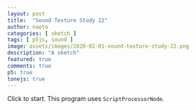 ```yaml
---
layout: post
title:  "Sound Texture Study 22"
author: naoto
categories: [ sketch ]
tags: [ p5js, sound ]
image: assets/images/2020-02-01-sound-texture-study-22.png
description: "A sketch"
featured: true
comments: true
p5: true
tonejs: true
---
```


<div id = "p5sketch">
  <!-- p5 instance will be created here -->
</div>

Click to start. This program uses `ScriptProcessorNode`.

<script>
// Naoto Hieda
// https://creativecommons.org/licenses/by-sa/3.0/

const replayMode = true;

function midiToFreq(m) {
  let tuning = 440;
  return Math.pow(2, (m - 69) / 12) * tuning;
}

let setColorMode = 0;

class ColorScheme {
  constructor(colorString) {
    this.colors = []; {
      let cc = colorString.split("/");
      let cs = cc[cc.length - 1].split("-");
      for (let i in cs) {
        let r = parseInt("0x" + cs[i].substring(0, 2));
        let g = parseInt("0x" + cs[i].substring(2, 4));
        let b = parseInt("0x" + cs[i].substring(4, 6));
        let a = undefined;
        if (cs[i].length == 8) {
          a = parseInt("0x" + cs[i].substring(6, 8));
        }
        this.colors.push({
          r, g, b, a
        });
      }
      this.offset = 0;
    }
  }
  get(i) {
    i = Math.min(this.colors.length - 1, Math.max(0, i));
    return this.colors[(i + this.offset) % this.colors.length];
  }

}

var colorSchemes = [
  new ColorScheme("https://coolors.co/3891a6-4c5b5c-fde74c-db5461-e3655b"),
  new ColorScheme("https://coolors.co/80ffe8-eccbd9-e1eff6-97d2fb-83bcff"),
  new ColorScheme("https://coolors.co/ff0000-00ff00-0000ff-00000000-aaaaaa"),
  new ColorScheme("https://coolors.co/ffffff-808080-000000-333333-aaaaaa"),
];

function setColor(parent, func, index, alpha) {
  let idx = setColorMode;
  let a = colorSchemes[idx].get(index).a;
  if (a == undefined) a = 255;
  if (alpha != undefined) a *= alpha;
  parent[func](colorSchemes[idx].get(index).r, colorSchemes[idx].get(index).g, colorSchemes[idx].get(index).b, a);
}

// https://gist.github.com/gre/1650294/
EasingFunctions = {
  // no easing, no acceleration
  linear: function (t) { return t },
  // accelerating from zero velocity
  easeInQuad: function (t) { return t * t },
  // decelerating to zero velocity
  easeOutQuad: function (t) { return t * (2 - t) },
  // acceleration until halfway, then deceleration
  easeInOutQuad: function (t) { return t < .5 ? 2 * t * t : -1 + (4 - 2 * t) * t },
  // accelerating from zero velocity 
  easeInCubic: function (t) { return t * t * t },
  // decelerating to zero velocity 
  easeOutCubic: function (t) { return (--t) * t * t + 1 },
  // acceleration until halfway, then deceleration 
  easeInOutCubic: function (t) { return t < .5 ? 4 * t * t * t : (t - 1) * (2 * t - 2) * (2 * t - 2) + 1 },
  // accelerating from zero velocity 
  easeInQuart: function (t) { return t * t * t * t },
  // decelerating to zero velocity 
  easeOutQuart: function (t) { return 1 - (--t) * t * t * t },
  // acceleration until halfway, then deceleration
  easeInOutQuart: function (t) { return t < .5 ? 8 * t * t * t * t : 1 - 8 * (--t) * t * t * t },
  // accelerating from zero velocity
  easeInQuint: function (t) { return t * t * t * t * t },
  // decelerating to zero velocity
  easeOutQuint: function (t) { return 1 + (--t) * t * t * t * t },
  // acceleration until halfway, then deceleration
  easeInOutQuint: function (t) { return t < .5 ? 16 * t * t * t * t * t : 1 + 16 * (--t) * t * t * t * t },
  // easeInElastic: function (t) { return (.04 - .04 / t) * Math.sin(25 * t) + 1 },
  // easeOutElastic: function (t) { return .04 * t / (--t) * Math.sin(25 * t) },
  // easeInOutElastic: function (t) { return Math.pow(2, -10*t) * Math.sin((t - .075)*(2+Math.PI)/.3)+1 },
}

const width = 400;
const height = 400;

class Drawer {
  constructor({ c, args }) {
    this.c = c;
    if (args == undefined) {
      args = {};
    }
    if (args.col == undefined) {
      args.col = { bg: Math.floor(Math.random() * 5), fg: Math.floor(Math.random() * 5) };
      if (args.col.bg == args.col.fg) args.col.fg = (args.col.fg + 2) % 5;
    }
    if (args.sides == undefined) {
      args.sides = Math.floor(Math.random() * 3);
      args.rand = [];
      for (let i = 0; i < 8; i++) {
        args.rand.push(Math.random());
      }
    }
    this.args = args;
  }
  draw({ pg, args }) {
    pg.push();
    if (typeof this.c === 'object') {
      this.c.draw(pg, { ...this.args, ...args });
    }
    pg.pop();
  }
}

class LayerGraphics {
  constructor({ p, pgF, pgB }) {
    this.p = p;
    this.pgF = pgF == undefined ? p.createGraphics(width, height, p.WEBGL) : pgF;
    this.pgB = pgB == undefined ? p.createGraphics(width, height, p.WEBGL) : pgB;

    this.bangT = 0;
    this.bangDur = 0.75;
    this.bangCycle = 0;
    this.bangParam = 0;
    this.bangTween = 0;
  }

  bang({ t }) {
    this.bangT = t;
    this.bangParam = Math.floor(Math.random() * 4);
    this.bangCycle = (this.bangCycle + 1) % 2;
  }

  update({ t }) {
    let p = this.p;
    this.bangTween = p.constrain((t - this.bangT) / this.bangDur, 0, 1);
  }
}

class WipeDelayGraphics extends LayerGraphics {
  constructor({ p, pgF, pgB, fore, back, wipe, switcherCallback }) {
    const vert = `
#ifdef GL_ES
precision highp float;
precision highp int;
#endif
// attributes, in
attribute vec3 aPosition;
attribute vec3 aNormal;
attribute vec2 aTexCoord;
attribute vec4 aVertexColor;

// attributes, out
varying vec3 var_vertPos;
varying vec4 var_vertCol;
varying vec3 var_vertNormal;
varying vec2 var_vertTexCoord;

// matrices
uniform mat4 uModelViewMatrix;
uniform mat4 uProjectionMatrix;
uniform mat3 uNormalMatrix;

void main() {
  gl_Position = uProjectionMatrix * uModelViewMatrix * vec4(aPosition, 1.0);

  // just passing things through
  var_vertPos      = aPosition;
  var_vertCol      = aVertexColor;
  var_vertNormal   = aNormal;
  var_vertTexCoord = aTexCoord;
}
`;
    const frag = `
#ifdef GL_ES
precision highp float;
precision highp int;
#endif

uniform float time;
uniform vec4 col;
//uniform vec2 center;   
uniform vec2 resolution;
uniform sampler2D ppixelsR;
uniform sampler2D ppixelsG;
uniform sampler2D ppixelsB;
uniform sampler2D ppixelsM;
varying vec2 vTexCoord;

void main( void ) {
  vec2 uv = gl_FragCoord.xy / resolution.xy;//vTexCoord;
  // uv.y = 1.0 - uv.y;

  vec4 colR = texture2D(ppixelsR, uv);
  vec4 colG = texture2D(ppixelsG, uv);
  vec4 colB = texture2D(ppixelsB, uv);
  vec4 colM = texture2D(ppixelsM, uv);

  gl_FragColor = colR * colM.r + colG * colM.g + colB * colM.b;

}
`;
    super({ p, pgF, pgB });
    this.pgMask = p.createGraphics(width, height, p.WEBGL);
    this.pgM = p.createGraphics(width, height, p.WEBGL);
    this.foreDraw = fore;
    this.backDraw = back;
    this.wipeDraw = wipe;
    this.next = undefined;
    this.nextWipe = undefined;
    this.bangDur = 2;
    this.switcherCallback = switcherCallback;
    this.pShader = new p5.Shader(p._renderer, vert, frag);
    // this.lastUpdateFrame = -1;
  }

  bang({ t, next, wipe }) {
    this.next = next;
    this.nextWipe = wipe;
    // super.bang({ t });
    this.bangT = t;
  }

  update({ t }) {
    let p = this.p;
    // if (p.frameCount <= this.lastUpdateFrame) {
    //   return;
    // }
    // this.lastUpdateFrame = p.frameCount;
    super.update({ t });

    if (this.next != undefined && this.bangTween >= 0.5) {
      this.bangParam = Math.floor(Math.random() * 4);
      this.bangCycle = (this.bangCycle + 1) % 2;
      if (this.wipeDraw.c.isWipe) {
        this.foreDraw = this.backDraw;
        this.backDraw = this.next;
      }
      this.next = undefined;

      this.wipeDraw = this.nextWipe;
      this.nextWipe = undefined;
      this.switcherCallback();
    }

    setColorMode = 0;
    this.backDraw.draw({ pg: this.pgB });
    this.foreDraw.draw({ pg: this.pgF });
    setColorMode = 2;
    let tw = 0;
    if (this.bangTween < 0.5) {
      tw = this.bangTween + 0.5;
    }
    else {
      tw = this.bangTween - 0.5;
    }
    let args = { tw, bangParam: this.bangParam };
    this.pgMask.push();
    this.wipeDraw.draw({ pg: this.pgMask, args });
    this.pgMask.pop();
    setColorMode = 0;
  }

  draw({ pg }) {
    const p = this.p;

    this.pShader.setUniform("ppixelsR", this.pgF);
    this.pShader.setUniform("ppixelsG", this.pgM);
    this.pShader.setUniform("ppixelsB", this.pgB);
    this.pShader.setUniform("ppixelsM", this.pgMask);
    this.pShader.setUniform("resolution", [width * p.pixelDensity(), height * p.pixelDensity()]);
    pg.push();
    pg.shader(this.pShader);
    pg.noStroke();
    pg.fill(255);
    pg.rect(-width / 2, -height / 2, width, height);
    pg.resetShader();
    pg.pop();
  }
}

class ClockWipe {
  constructor({ p }) {
    this.p = p;
    this.isWipe = true;
    this.name = 'ClockWipe';
  }
  draw(pg, args) {
    const p = this.p
    const { col, sides, rand, tw, bangParam } = args;
    pg.push();
    setColor(pg, 'background', col.bg);
    // pg.translate(pg.width / 2, pg.height / 2);
    pg.noStroke();
    let rate0 = 0;
    let rate1 = 0;
    let r1 = pg.width / 2;
    let rMax = pg.width * 2;
    let rr = 0;
    // if (rand[4] < 0.5) {
    //   r1 = pg.width * 2;
    // }
    let halfRate = col.mg == undefined ? 1 / 2 : 1 / 3;
    const halfRateDiv = Math.floor(rand[0] * 5 + 1);
    halfRate /= halfRateDiv;
    if (rand[3] < 0.5) {
      this.isWipe = true;
    }
    else {
      this.isWipe = false;
    }
    if (tw <= 0.5) {
      const etw = EasingFunctions.easeInOutCubic(tw * 2);
      rate0 = etw * halfRate * 2;
      rate1 = etw * halfRate;
    }
    else {
      const etw = EasingFunctions.easeInOutCubic(tw * 2 - 1);
      if (this.isWipe) {
        rate0 = p.map(etw, 0, 1, 2 * halfRate, 1);
        rate1 = p.map(etw, 0, 1, 1 * halfRate, 1);
        r1 = p.map(etw, 0, 1, r1, rMax);
      }
      else {
        if (rand[5] < 0.5) {
          rate0 = p.map(etw, 0, 1, 2 * halfRate, 0);
          rate1 = p.map(etw, 0, 1, 1 * halfRate, 0);
        }
        else {
          rate0 = 2 * halfRate;
          rate1 = 1 * halfRate;
          rr = p.map(etw, 0, 1, 0, 1);
        }
      }
    }
    function drawArc(r0, r1, rate) {
      const n = 64;
      const sign = bangParam % 2 == 0 ? -1 : 1;
      pg.beginShape(p.TRIANGLE_STRIP);
      for (let i = 0; i <= n; i++) {
        let theta = sign * i / n * Math.PI * 2 * rate - Math.PI / 2;
        let x = r0 * Math.cos(theta);
        let y = r0 * Math.sin(theta);
        pg.vertex(x, y);
        x = r1 * Math.cos(theta);
        y = r1 * Math.sin(theta);
        pg.vertex(x, y);
      }
      pg.endShape();
    }
    const N = Math.floor(4 * rand[1]);
    const M = Math.floor(rand[6] * halfRateDiv + 1);
    for (let i = 0; i <= N; i++) {
      const R1 = p.map(i, 0, N + 1, 0, r1);
      const R0 = p.lerp(p.map(i - 1, 0, N + 1, 0, r1), R1, rr);
      for (let j = 0; j < M; j++) {
        pg.push();
        pg.rotate((i + j) * halfRate * Math.PI * 4 - ((i * 0.25 + 1) * p.millis() * 0.001 + rand[2]) * Math.PI * 0.25);
        if (col.mg != undefined) {
          setColor(pg, 'fill', col.mg);
          drawArc(R0, R1, rate0);
        }
        pg.rotate(halfRate * Math.PI * 4);
        setColor(pg, 'fill', col.fg);
        drawArc(R0, R1, rate1);
        pg.pop();
      }
    }
    pg.pop();
  }
}

class ShapeExpandWipe {
  constructor({ p }) {
    this.p = p;
    this.isWipe = true;
    this.name = 'ShapeExpandWipe';
  }
  draw(pg, args) {
    const p = this.p
    const { col, sides, rand, tw, bangParam } = args;
    pg.push();
    setColor(pg, 'background', col.bg);
    // pg.translate(pg.width / 2, pg.height / 2);
    function draw(R) {
      pg.rotate(p.millis() * 0.001 * Math.PI * 0.25);
      pg.noStroke();
      let n = bangParam + 3;
      let r = R;
      if (tw < 0.5) {
        r *= p.map(EasingFunctions.easeInOutCubic(tw * 2), 0, 1, 0, 0.25);
      }
      else {
        r *= p.map(EasingFunctions.easeInOutCubic(tw * 2 - 1), 0, 1, 0.25, 1);
      }
      pg.beginShape();
      for (let i = 0; i <= n; i++) {
        let theta = i / n * Math.PI * 2 - Math.PI / 2;
        let x = r * Math.cos(theta);
        let y = r * Math.sin(theta);
        pg.vertex(x, y);
      }
      pg.endShape(p.CLOSE);
    }
    if (col.mg != undefined) {
      setColor(pg, 'fill', col.mg);
      draw(pg.width * 1.42 * 1.2);
    }
    setColor(pg, 'fill', col.fg);
    draw(pg.width * 1.42);
    pg.pop();
  }
}

class ShapeExpandReturn {
  constructor({ p }) {
    this.p = p;
    this.isWipe = false;
    this.name = 'ShapeExpandReturn';
  }
  draw(pg, args) {
    const p = this.p
    const { col, sides, rand, tw, bangParam } = args;
    pg.push();
    setColor(pg, 'background', col.bg);
    // pg.translate(pg.width / 2, pg.height / 2);
    let explode = false;
    if (rand[0] < 0.5) explode = true;
    function draw(R) {
      pg.rotate(p.millis() * 0.001 * Math.PI * 0.25);
      pg.noStroke();
      let n = bangParam + 3;
      let r = R;
      let d = 0;
      if (explode) {
        if (tw < 0.5) {
          r *= p.map(EasingFunctions.easeInOutCubic(tw * 2), 0, 1, 0, 0.25);
        }
        else {
          r *= 0.25;
          d = pg.width / 1.41 * EasingFunctions.easeInOutCubic(tw * 2 - 1);
        }
      }
      else {
        if (tw < 0.5) {
          r *= p.map(EasingFunctions.easeInOutCubic(tw * 2), 0, 1, 0, 0.25);
        }
        else {
          r *= p.map(EasingFunctions.easeInOutCubic(tw * 2 - 1), 0, 1, 0.25, 0);
        }
      }
      for (let i = 0; i <= n; i++) {
        pg.push();
        pg.rotate(i / n * Math.PI * 2 - Math.PI / 2);
        pg.translate(d, 0)
        pg.beginShape();
        let theta = -0.5 / n * Math.PI * 2;
        let x = r * Math.cos(theta);
        let y = r * Math.sin(theta);
        pg.vertex(x, y);
        theta = 0.5 / n * Math.PI * 2;
        x = r * Math.cos(theta);
        y = r * Math.sin(theta);
        pg.vertex(x, y);
        pg.vertex(0, 0);
        pg.endShape(p.CLOSE);
        pg.pop();
      }
    }
    if (col.mg != undefined) {
      setColor(pg, 'fill', col.mg);
      draw(pg.width * 1.42 * 1.2);
    }
    setColor(pg, 'fill', col.fg);
    draw(pg.width * 1.42);
    pg.pop();
  }
}

class CircleGridMove {
  constructor({ p }) {
    this.p = p;
    this.name = 'CircleGridMove';
  }
  draw(pg, args) {
    const p = this.p;
    const { col, sides, rand, tw, bangParam } = args;
    pg.push();
    setColor(pg, 'background', col.bg);
    setColor(pg, 'fill', col.fg);
    pg.noStroke();
    const n = sides + 1;
    const r = pg.width / n / 4;
    const t = p.millis() * 0.001;
    // pg.translate(pg.width / 2, pg.height / 2);
    pg.rotate(sides * Math.PI / 4);
    for (let j = -n - 1; j <= n + 1; j++) {
      const sj = rand[0] > 0.5 ? (j + n + 1) / (2 * n + 2) : 0;
      const tww = p.constrain(p.map(t % 1, 0, 1 - sj, 0, 1), 0, 1);
      const dt = EasingFunctions.easeInOutCubic(tww) * pg.width / 2 / n;
      for (let i = -n - 1; i <= n + 1; i++) {
        pg.push();
        const dx = (i + n + 1) % 2 == Math.floor(t) % 2 ? dt : 0;
        pg.translate(pg.width / 2 / n * j + dx, pg.width / 2 / n * i);
        pg.ellipse(0, 0, r, r);
        pg.pop();
      }
    }
    pg.pop();
  }
}

class SquareGridRotate {
  constructor({ p }) {
    this.p = p;
    this.name = 'SquareGridRotate';
  }
  draw(pg, args) {
    const p = this.p
    const { col, sides, rand, tw, bangParam } = args;
    pg.push();
    const n = sides + 1;
    const r = pg.width / n / 4 * Math.sqrt(2);

    const t = p.millis() * 0.001;
    if ((t + 1) % 4 < 2) {
      setColor(pg, 'background', col.bg);
      setColor(pg, 'fill', col.fg);
    }
    else {
      setColor(pg, 'background', col.fg);
      setColor(pg, 'fill', col.bg);
      pg.translate(pg.width / 2 / n * 0.5, pg.width / 2 / n * 0.5);
    }
    pg.noStroke();
    pg.rectMode(p.CENTER);
    // pg.translate(pg.width / 2, pg.height / 2);
    for (let i = -n; i <= n; i++) {
      for (let j = -n; j <= n; j++) {
        pg.push();
        pg.translate(pg.width / 2 / n * j, pg.width / 2 / n * i);
        pg.rotate((EasingFunctions.easeInOutQuint(t % 1) + Math.floor(t)) / 4 * Math.PI);
        pg.rect(0, 0, r, r);
        pg.pop();
      }
    }
    pg.pop();
  }
}

class SquareGrid {
  constructor({ p }) {
    this.p = p;
    this.name = 'SquareGrid';
  }
  draw(pg, args) {
    const p = this.p
    const { col, sides, rand, tw, bangParam } = args;
    pg.push();
    const n = sides + 1;
    const r = pg.width / n / 4 * Math.sqrt(2);

    const t = p.millis() * 0.001;
    setColor(pg, 'background', col.bg);
    setColor(pg, 'fill', col.fg);
    pg.noStroke();
    pg.rectMode(p.CENTER);
    // pg.translate(pg.width / 2, pg.height / 2);
    pg.rotate(Math.PI / 2 * sides);
    for (let j = -n - 1; j <= n + 1; j++) {
      const sj = rand[0] > 0.5 ? (j + n + 1) / (2 * n + 2) : 0;
      const tww = p.constrain(p.map(t % 1, 0, 1 - sj, 0, 1), 0, 1);
      const dt = EasingFunctions.easeInOutCubic(tww) * pg.width / 2 / n;
      for (let i = -n - 1; i <= n + 1; i++) {
        pg.push();
        const dx = (i + n + 1) % 2 == Math.floor(t) % 2 ? dt : 0;
        pg.translate(pg.width / 2 / n * j + dx, pg.width / 2 / n * i);
        pg.rotate(Math.PI / 4 * sides);
        pg.rect(0, 0, r, r);
        pg.pop();
      }
    }
    pg.pop();
  }
}

const s = (p) => {
  const wipeDraws = [
    new ClockWipe({ p }),
    // new ShapeExpandWipe({ p }),
    // new ShapeExpandReturn({ p }),
  ];
  let solidDraws = [
    // new SquareGrid({ p }),
    // new CircleGridMove({ p }),
    new SquareGrid({ p }),
    new CircleGridMove({ p }),
    new SquareGridRotate({ p }),
    new SquareGrid({ p }),
  ];
  const synths = {};
  const feedbackLoop = new FeedbackLoop();

  let freq = 0, freqLerped = 0;
  let pointer = 0;
  let codeInput;
  let tokens = [];

  let isPlaying = false;
  let prevChar = '';

  let codeBase = 'n';
  let pastCommands = [];

  let wipe0;
  let turn;

  let diffDrawer;

  const history = [];
  const savedHistory = [
    "n",
    "<<<n=>>>",
    "<<<n=>>d<<n=>>b>",
    "<<<<<n=>>>>d<<<<n=>>>>b>",
    "<<<<<n==>>>>d<<<<n==>>>>b>",
    "<<<<<n==>>>>d<<<<32p==>>>>b>",
    "<<<<<n==>>>><<<<32p==>>>>>",
    "<<<<<n==>>>>d<<<<32m==>>>>b>",
    "<<<<<nn==>>>>d<<<<32mm==>>>>b>",
    "d<<<<<nn==>>>><<<<32mm==>>>>b>",
    "d<<24<<<[[==+2>>>><<<<32mm==>>>>b>",
    "d<<24<<<[[==+2>>>>b<<<<32mm==>>>>>",
    "d<<24<<<[[==+2>>>>b<32<<<32mm==-4>>>>>",
    "d<<24<<<[[==+2>>>>b<32<<<mm==-4>>>>>"
  ];
  let curHistory = 0;

  p.setup = () => {
    p.createCanvas(width, height, p.WEBGL);
    p.frameRate(60);

    wipe0 = new WipeDelayGraphics({
      p,
      switcherCallback: p.switcherCallback,
      fore: new Drawer({ c: solidDraws[1] }),
      back: new Drawer({ c: solidDraws[0] }),
      wipe: new Drawer({
        c: wipeDraws[0], args: { col: { bg: 0, fg: 2, mg: 1 } }
      })
    });

    turn = wipe0;

    diffDrawer = new Drawer({ c: solidDraws[2] });

    synths['~'] = new Tone.Synth({
      oscillator: { type: 'triangle' }
    }).toMaster();
    synths['a'] = new Tone.AMSynth().toMaster();
    synths['f'] = new Tone.FMSynth().toMaster();
    synths['N'] = new Tone.Synth({
      oscillator: { type: 'sawtooth' }
    }).toMaster();
    synths['^'] = new Tone.Synth({
      oscillator: { type: 'triangle' }
    }).toMaster();
    synths['['] = new Tone.Synth({
      oscillator: { type: 'square' }
    }).toMaster();
    synths['p'] = new Tone.PluckSynth().toMaster();
    synths['m'] = new Tone.MetalSynth().toMaster();
    synths['n'] = new Tone.NoiseSynth().toMaster();

    if (replayMode == false) {
      codeInput = p.createInput(codeBase);
      codeInput.size(p.width * 1.5);
    }
  }

  p.mouseClicked = () => {
    runButtonClicked();
  }

  let node;
  let curPattern = 0;
  let curDraw = 0;

  p.switcherCallback = () => {
    diffDrawer = new Drawer({ c: solidDraws[Math.floor(solidDraws.length * Math.random())] });
  }
  p.draw = () => {
    let t = p.millis() * 0.001;

    if (isPlaying) {
      freqLerped = p.lerp(freqLerped, freq, 0.3);
      if (pointer < tokens.length) {
        if (p.frameCount % 4 == 0) {
          lastNode = node;
          node = tokens[pointer];
          execute(node);
        }
      } else {
        isPlaying = false;
        if (replayMode) {
          curPattern = (curPattern + 1) % wipeDraws.length;
          curDraw = (curDraw + 1) % solidDraws.length;
          turn = wipe0;
          next = new Drawer({ c: solidDraws[curDraw] })
          wipe0.bang({
            t, next,
            wipe: new Drawer({
              c: wipeDraws[curPattern],
              args: {
                col: { bg: 0, fg: 2, mg: Math.random() > 0.5 ? 1 : undefined }
              }
            })
          });
          setTimeout(() => {
            curHistory++;
            if (curHistory < savedHistory.length) {
              runButtonClicked();
            }
            else {
              curHistory = 0;
            }
          }, 500);
        }
      }
    } else {
      for (const key in synths) {
        synths[key].triggerRelease();
      }
      prevChar = '';
    }

    if (!isNaN(node)) {
      pastCommands.push(freq);
    } else {
      pastCommands.push(node);
    }
    if (pastCommands.length > 15 * 15) pastCommands.shift();
    pointer++;

    const dt = -Math.cos(t * Math.PI * 0.5) * 0.5 + 0.5;
    const du = -Math.cos(t * Math.PI * 0.1) * 0.5 + 0.5;

    turn.freq = freq;
    turn.update({ t });

    diffDrawer.draw({ pg: turn.pgM });

    p.background(0);
    turn.draw({ pg: p });
    // p.image(turn.pgF, -width / 2, -height / 2, width / 2, height / 2);
    // p.image(turn.pgB, -width / 2, 0, width / 2, height / 2);
    // p.image(turn.pgM, 0, -height / 2, width / 2, height / 2);
    // p.image(turn.pgMask, 0, -height / 2, width / 2, height / 2);
  }

  let isSetup = false;
  let runButtonClicked = () => {
    isPlaying = true;
    if (isSetup == false) {
      feedbackLoop.setup();

      for (const key in synths) {
        synths[key].connect(feedbackLoop.feedbackDelay);
      }
      isSetup = true;
    }
    let code;
    if (replayMode) {
      code = savedHistory[curHistory];
    }
    else {
      code = codeInput.value();
    }
    let unbalancedBrackets = (code.split("<").length - 1) - (code.split(">").length - 1);
    if (unbalancedBrackets > 0) {
      code += '>'.repeat(unbalancedBrackets);
    }
    if (replayMode == false) {
      if (history.length == 0 || history[history.length - 1] != code) {
        history.push(code);
        console.log(history);
      }
    }
    code = unpack(code);

    while (code.indexOf('<') > -1) {
      code = unpack(code);
    }

    let lex = code.match(/(\D+)|[+-]?(\d*[.])?\d+/gi);
    parse(lex);
  }

  let unpack = (code, index) => {
    let pointer = 0;
    let result = '';
    let start = 0;
    let end = 0;
    let stack = 0;

    let peek = () => {
      return code[pointer];
    }

    let consume = () => {
      pointer++;
    }

    while (pointer < code.length) {
      let t = peek();
      if (t === "<") {
        if (stack == 0) {
          start = pointer;
        }
        stack++;
      } else if (t === ">") {
        end = pointer;
        stack--;
        if (stack == 0) {
          result += code.slice(start + 1, end).repeat(2);
        }
      } else {
        if (stack == 0) {
          result += t;
        }
      }
      consume();
    }

    return result;
  }

  let parse = (l) => {
    pointer = 0;
    tokens = [];
    if (l) {
      for (let i = 0; i < l.length; i++) {
        if (isNaN(l[i])) {
          let chars = l[i].split('');
          for (let j = 0; j < chars.length; j++) {
            tokens.push(chars[j]);
          }
        } else {
          tokens.push(l[i]);
        }
      }
    }
  }

  const execute = (t) => {
    if (t != prevChar) {
      if (isNaN(t)) {
        switch (t) {
          case '~':
          case 'a':
          case 'f':
          case 'N':
          case '^':
          case '[':
          case 'p':
          case 'm':
            curSynth = t;
            if (t == 'm') {
              synths[t].triggerAttack();
            } else {
              synths[t].triggerAttack(midiToFreq(freq));
            }
            for (const key in synths) {
              if (key != t) {
                synths[key].triggerRelease();
              }
            }
            break;
          case '=':
            curSynth = '';
            for (const key in synths) {
              synths[key].triggerRelease();
            }
            break;
          case 'd':
            if (feedbackLoop.feedbackDelay) {
              // feedbackLoop.feedbackDelay.delayTime.linearRampTo(0.2, 1 / 60);
              // feedbackLoop.feedbackDelay.delayTime.linearRampTo(0.1, 1 / 60, 1 / 2);
              feedbackLoop.feedbackDelay.feedback.linearRampTo(0.7, 1 / 30);
            }
            break;
          case 'b':
            if (feedbackLoop.feedbackDelay) {
              // feedbackLoop.feedbackDelay.feedback.linearRampTo(1, 1 / 60);
              feedbackLoop.feedbackDelay.feedback.linearRampTo(0, 1 / 30);
            }
            break;
          case '+':
          case '-':
          case '*':
          case '/':
          case '<':
          case '>':
            break;
          default:
            curSynth = 'n';
            for (const key in synths) {
              synths[key].triggerRelease();
            }
            synths.n.triggerAttack();
        }
      } else {
        if (prevChar == "+") {
          freq += parseFloat(t);
        } else if (prevChar == "-") {
          freq -= parseFloat(t);
        } else if (prevChar == "*") {
          freq *= parseFloat(t);
        } else if (prevChar == "/") {
          freq /= parseFloat(t);
        } else {
          freq = parseFloat(t);
        }

        // if (freq == 0) freq = p.random(110);

        let f = midiToFreq(freq);
        if (isNaN(f) == false && f < 1e5) {
          for (const key in synths) {
            if (key != 'n' && key != 'p') {
              synths[key].frequency.setValueAtTime(f);
            }
          }
        }
      }
    }
    prevChar = t;
  }
}

class FeedbackLoop {
  constructor() {
    this.isSetup = false;
    this.bufferSize = 1024;
    this.effectiveBufferSize = this.bufferSize;
    this.amp = 0.5;
  }
  setup() {
    if (this.isSetup) return;

    this.feedback = Tone.context.createScriptProcessor(this.bufferSize, 1, 1);
    this.feedbackDelay = new Tone.FeedbackDelay(0.1, 0.0).connect(this.feedback);
    this.feedback.onaudioprocess = (e) => {
      let a = e.inputBuffer.getChannelData(0);
      let output = e.outputBuffer.getChannelData(0);
      for (let i = 0; i < this.bufferSize; i++) {
        output[i] = a[i % this.effectiveBufferSize] * this.amp;
      }
    }

    this.feedback.connect(Tone.Master);
    this.isSetup = true;
  }
}

let myp5 = new p5(s, document.getElementById('p5sketch'));
</script>